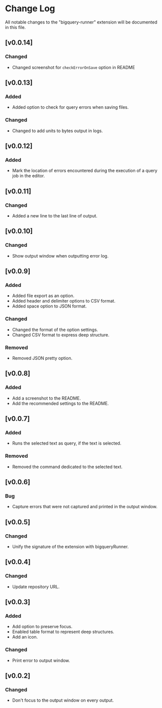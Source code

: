 # Change Log

All notable changes to the "bigquery-runner" extension will be documented in this file.

## [v0.0.14]

### Changed

- Changed screenshot for `checkErrorOnSave` option in README

## [v0.0.13]

### Added

- Added option to check for query errors when saving files.

### Changed

- Changed to add units to bytes output in logs.

## [v0.0.12]

### Added

- Mark the location of errors encountered during the execution of a query job in the editor.

## [v0.0.11]

### Changed

- Added a new line to the last line of output.

## [v0.0.10]

### Changed

- Show output window when outputting error log.

## [v0.0.9]

### Added

- Added file export as an option.
- Added header and delimiter options to CSV format.
- Added space option to JSON format.

### Changed

- Changed the format of the option settings.
- Changed CSV format to express deep structure.

### Removed

- Removed JSON pretty option.

## [v0.0.8]

### Added

- Add a screenshot to the README.
- Add the recommended settings to the README.

## [v0.0.7]

### Added

- Runs the selected text as query, if the text is selected.

### Removed

- Removed the command dedicated to the selected text.

## [v0.0.6]

### Bug

- Capture errors that were not captured and printed in the output window.

## [v0.0.5]

### Changed

- Unify the signature of the extension with bigqueryRunner.

## [v0.0.4]

### Changed

- Update repository URL.

## [v0.0.3]

### Added

- Add option to preserve focus.
- Enabled table format to represent deep structures.
- Add an icon.

### Changed

- Print error to output window.

## [v0.0.2]

### Changed

- Don't focus to the output window on every output.

